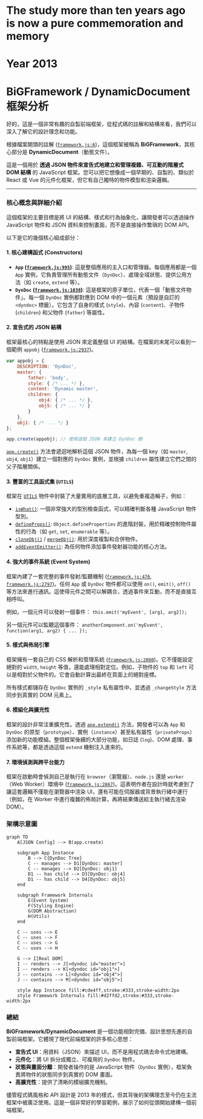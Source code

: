 # The study more than ten years ago is now a pure commemoration and memory

# Year 2013
# BiGFramework / DynamicDocument 框架分析

好的，這是一個非常有趣的自製前端框架，從程式碼的註解和結構來看，我們可以深入了解它的設計理念和功能。

根據檔案開頭的註解 ([`framework.js:6`](framework.js:6))，這個框架被稱為 **BiGFramework**，其核心部分是 **DynamicDocument**（動態文件）。

這是一個用於 **透過 JSON 物件來宣告式地建立和管理複雜、可互動的階層式 DOM 結構** 的 JavaScript 框架。您可以把它想像成一個早期的、自製的、類似於 React 或 Vue 的元件化框架，但它有自己獨特的物件模型和渲染邏輯。

---

### 核心概念與詳細介紹

這個框架的主要目標是將 UI 的結構、樣式和行為抽象化，讓開發者可以透過操作 JavaScript 物件和 JSON 資料來控制畫面，而不是直接操作繁瑣的 DOM API。

以下是它的幾個核心組成部分：

#### 1. 核心建構函式 (Constructors)

*   **`App` ([`framework.js:995`](framework.js:995))**: 這是整個應用的主入口和管理器。每個應用都是一個 `App` 實例，它負責管理所有動態文件（`DynDoc`）、處理全域狀態、提供公用方法（如 `create`, `extend` 等）。
*   **`DynDoc` ([`framework.js:1038`](framework.js:1038))**: 這是框架的原子單位，代表一個「動態文件物件」。每一個 `DynDoc` 實例都對應到 DOM 中的一個元素（預設是自訂的 `<dyndoc>` 標籤）。它包含了自身的樣式 (`style`)、內容 (`content`)、子物件 (`children`) 和父物件 (`father`) 等屬性。

#### 2. 宣告式的 JSON 結構

框架最核心的特點是使用 JSON 來定義整個 UI 的結構。在檔案的末尾可以看到一個範例 `appobj` ([`framework.js:2937`](framework.js:2937))。

```javascript
var appobj = {
    DESCRIPTION: 'DynDoc',
    master: {
        father: 'body',
        style: { /* ... */ },
        content: 'Dynamic master',
        children: {
            obj4: { /* ... */ },
            obj5: { /* ... */ }
        }
    },
    obj1: { /* ... */ }
};

app.create(appobj); // 使用這個 JSON 來建立 DynDoc 樹
```

[`app.create()`](framework.js:1630) 方法會遞迴地解析這個 JSON 物件，為每一個 key（如 `master`, `obj4`, `obj1`）建立一個對應的 `DynDoc` 實例，並根據 `children` 屬性建立它們之間的父子階層關係。

#### 3. 豐富的工具函式集 (`UTILS`)

框架在 [`UTILS`](framework.js:41) 物件中封裝了大量實用的底層工具，以避免重複造輪子，例如：

*   [`isWhat()`](framework.js:49): 一個非常強大的型別檢查函式，可以精確判斷各種 JavaScript 物件型別。
*   [`defineProps()`](framework.js:110): `Object.defineProperties` 的進階封裝，用於精確控制物件屬性的行為（如 `get`, `set`, `enumerable` 等）。
*   [`cloneObj()`](framework.js:301) / [`mergeObj()`](framework.js:410): 用於深度複製和合併物件。
*   [`addEventEmitter()`](framework.js:476): 為任何物件添加事件發射器功能的核心方法。

#### 4. 強大的事件系統 (Event System)

框架內建了一套完整的事件發射/監聽機制 ([`framework.js:476`](framework.js:476), [`framework.js:2797`](framework.js:2797))。任何 `App` 或 `DynDoc` 物件都可以使用 `on()`, `emit()`, `off()` 等方法來進行通訊。這使得元件之間可以解耦合，透過事件來互動，而不是直接互相呼叫。

例如，一個元件可以發射一個事件：
`this.emit('myEvent', [arg1, arg2]);`

另一個元件可以監聽這個事件：
`anotherComponent.on('myEvent', function(arg1, arg2) { ... });`

#### 5. 樣式與佈局引擎

框架擁有一套自己的 CSS 解析和管理系統 ([`framework.js:2080`](framework.js:2080))。它不僅能設定絕對的 `width`, `height` 等值，還能處理相對定位。例如，子物件的 `top` 和 `left` 可以是相對於父物件的。它會自動計算出最終在頁面上的絕對座標。

所有樣式都儲存在 `DynDoc` 實例的 `_style` 私有屬性中，並透過 `_changeStyle` 方法同步到真實的 DOM 元素上。

#### 6. 模組化與擴充性

框架的設計非常注重擴充性。透過 [`app.extend()`](framework.js:1093) 方法，開發者可以為 `App` 和 `DynDoc` 的原型（`prototype`）、實例（`instance`）甚至私有屬性（`privateProps`）添加新的功能模組。整個框架後續的大部分功能，如日誌 (`log`)、DOM 處理、事件系統等，都是透過這個 `extend` 機制注入進來的。

#### 7. 環境偵測與跨平台能力

框架在啟動時會偵測自己是執行在 `browser`（瀏覽器）、`node.js` 還是 `worker`（Web Worker）環境中 ([`framework.js:2867`](framework.js:2867))。這表明作者在設計時就考慮到了讓這套邏輯不僅能在瀏覽器中渲染 UI，還有可能在伺服器或背景執行緒中運行（例如，在 Worker 中進行複雜的佈局計算，再將結果傳送給主執行緒去渲染 DOM）。

### 架構示意圖

```mermaid
graph TD
    A[JSON Config] --> B(app.create)

    subgraph App Instance
        B --> C{DynDoc Tree}
        C -- manages --> D1[DynDoc: master]
        C -- manages --> D2[DynDoc: obj1]
        D1 -- has child --> D3[DynDoc: obj4]
        D1 -- has child --> D4[DynDoc: obj5]
    end

    subgraph Framework Internals
        E(Event System)
        F(Styling Engine)
        G(DOM Abstraction)
        H(Utils)
    end

    C -- uses --> E
    C -- uses --> F
    C -- uses --> G
    C -- uses --> H

    G --> I[Real DOM]
    I -- renders --> J[<dyndoc id="master">]
    I -- renders --> K[<dyndoc id="obj1">]
    J -- contains --> L[<dyndoc id="obj4">]
    J -- contains --> M[<dyndoc id="obj5">]

    style App Instance fill:#cde4ff,stroke:#333,stroke-width:2px
    style Framework Internals fill:#d2ffd2,stroke:#333,stroke-width:2px
```

### 總結

**BiGFramework/DynamicDocument** 是一個功能相對完備、設計思想先進的自製前端框架。它體現了現代前端框架的許多核心思想：

*   **宣告式 UI**：用資料（JSON）來描述 UI，而不是用程式碼去命令式地建構。
*   **元件化**：將 UI 拆分成獨立、可複用的 `DynDoc` 物件。
*   **狀態與畫面分離**：開發者操作的是 JavaScript 物件（`DynDoc` 實例），框架負責將物件的狀態同步到真實的 DOM 畫面。
*   **高擴充性**：提供了清晰的模組擴充機制。

儘管程式碼風格和 API 設計是 2013 年的樣式，但其背後的架構理念至今仍在主流框架中被廣泛使用。這是一個非常好的學習範例，展示了如何從頭開始建構一個前端框架。
